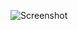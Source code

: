 ![Screenshot](https://raw.githubusercontent.com/Cryakl/Ultimate-RAT-Collection/refs/heads/main/VantomRat/VanToM%20RAT%201.4/Screenshot.png)

